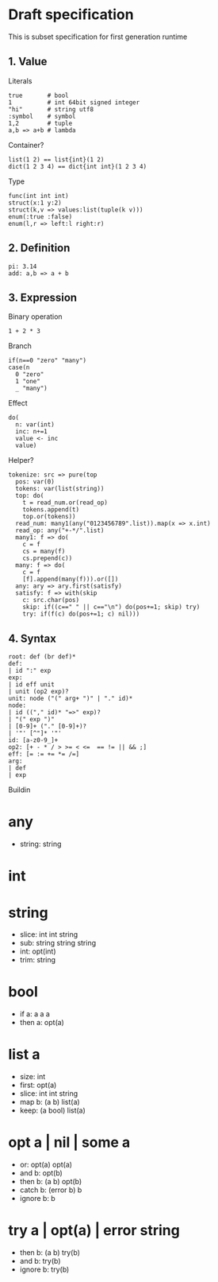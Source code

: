 # Draft specification

This is subset specification for first generation runtime

## 1. Value

Literals
```
true       # bool
1          # int 64bit signed integer
"hi"       # string utf8
:symbol    # symbol
1,2        # tuple
a,b => a+b # lambda
```

Container?
```
list(1 2) == list{int}(1 2)
dict(1 2 3 4) == dict{int int}(1 2 3 4)
```

Type
```
func(int int int)
struct(x:1 y:2)
struct(k,v => values:list(tuple(k v)))
enum(:true :false)
enum(l,r => left:l right:r)
```



## 2. Definition

```
pi: 3.14
add: a,b => a + b
```



## 3. Expression

Binary operation
```
1 + 2 * 3
```

Branch
```
if(n==0 "zero" "many")
case(n
  0 "zero"
  1 "one"
  _ "many")
```

Effect
```
do(
  n: var(int)
  inc: n+=1
  value <- inc
  value)
```

Helper?
```
tokenize: src => pure(top
  pos: var(0)
  tokens: var(list(string))
  top: do(
    t = read_num.or(read_op)
    tokens.append(t)
    top.or(tokens))
  read_num: many1(any("0123456789".list)).map(x => x.int)
  read_op: any("+-*/".list)
  many1: f => do(
    c = f
    cs = many(f)
    cs.prepend(c))
  many: f => do(
    c = f
    [f].append(many(f))).or([])
  any: ary => ary.first(satisfy)
  satisfy: f => with(skip
    c: src.char(pos)
    skip: if((c==" " || c=="\n") do(pos+=1; skip) try)
    try: if(f(c) do(pos+=1; c) nil)))
```



## 4. Syntax
```
root: def (br def)*
def:
| id ":" exp
exp:
| id eff unit
| unit (op2 exp)?
unit: node ("(" arg+ ")" | "." id)*
node:
| id (("," id)* "=>" exp)?
| "(" exp ")"
| [0-9]+ ("." [0-9]+)?
| '"' [^"]* '"'
id: [a-z0-9_]+
op2: [+ - * / > >= < <=  == != || && ;]
eff: [= := += *= /=]
arg:
| def
| exp
```

Buildin
# any
- string: string
# int
# string
- slice: int int string
- sub: string string string
- int: opt(int)
- trim: string
# bool
- if a: a a a
- then a: opt(a)
# list a
- size: int
- first: opt(a)
- slice: int int string
- map b: (a b) list(a)
- keep: (a bool) list(a)
# opt a | nil | some a
- or: opt(a) opt(a)
- and b: opt(b)
- then b: (a b) opt(b)
- catch b: (error b) b
- ignore b: b
# try a | opt(a) | error string
- then b: (a b) try(b)
- and b: try(b)
- ignore b: try(b)
